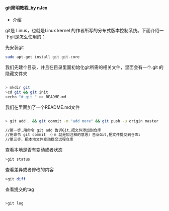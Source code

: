 #### git简明教程_by nJcx

- 介绍

git是 Linus，也就是Linux kernel 的作者所写的分布式版本控制系统。下面介绍一下git是怎么使用的：

先安装git
```bash
sudo apt-get install git git-core

```
我们先建个目录，并且在目录里面初始化git所需的相关文件，里面会有一个.git 的隐藏文件夹
```bash

> mkdir git 
>cd git && git init
>echo "# git_" >> README.md

```
我们在里面加了一个README.md文件

```bash

> git add . && git commit -m "add more" && git push -u origin master

//第一步,用命令 git add 告诉Git,把文件添加到仓库
//用命令 git commit （-m 就是加注释的意思）告诉Git,把文件提交到仓库:
//第三步，把本地文件变动提交远程仓库
```
查看本地是否有变动或者状态
```bash
>git status

```
查看差异或者修改的内容
```bash
>git diff
```
查看提交的tag

```bash

>git log

```


 
